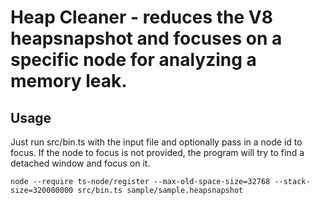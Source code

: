 # Heap Cleaner - reduces the V8 heapsnapshot and focuses on a specific node for analyzing a memory leak.

## Usage

Just run src/bin.ts with the input file and optionally pass in a node id to focus.
If the node to focus is not provided, the program will try to find a detached window and focus on it.

```
node --require ts-node/register --max-old-space-size=32768 --stack-size=320000000 src/bin.ts sample/sample.heapsnapshot
```
